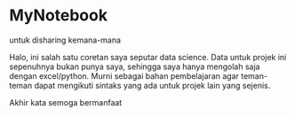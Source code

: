 # MyNotebook
untuk disharing kemana-mana

Halo, ini salah satu coretan saya seputar data science. Data untuk projek ini sepenuhnya bukan punya saya, sehingga saya hanya mengolah saja dengan excel/python. Murni sebagai bahan pembelajaran agar teman-teman dapat mengikuti sintaks yang ada untuk projek lain yang sejenis.

Akhir kata semoga bermanfaat
